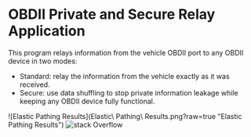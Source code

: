 # OBDII Private and Secure Relay Application

This program relays information from the vehicle OBDII port to any OBDII device in two modes:
- Standard: relay the information from the vehicle exactly as it was received.
- Secure: use data shuffling to stop private information leakage while keeping any OBDII device fully functional.

![Elastic Pathing Results](Elastic\ Pathing\ Results.png?raw=true "Elastic Pathing Results")
![stack Overflow](http://lmsotfy.com/so.png)
